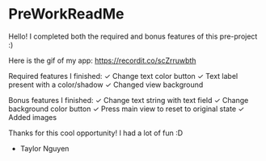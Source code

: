 # PreWorkReadMe

Hello! I completed both the required and bonus features of this pre-project :)

Here is the gif of my app: https://recordit.co/scZrruwbth

Required features I finished:
✓ Change text color button
✓ Text label present with a color/shadow
✓ Changed view background

Bonus features I finished:
✓ Change text string with text field
✓ Change background color button
✓ Press main view to reset to original state
✓ Added images

Thanks for this cool opportunity! I had a lot of fun :D
- Taylor Nguyen

